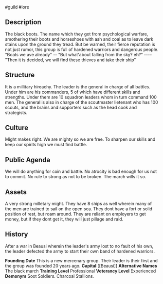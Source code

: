 #guild #lore 
## Description
The black boots. The name which they got from psychological warfare, smothering their boots and horseshoes with ash and coal as to leave dark stains upon the ground they tread. But be warned, their fierce reputation is not just rumor, this group is full of hardened warriors and dangerous people.  
"Boats we ave already" -- "But what'about falling from the sky? eh?" ---- "Then it is decided, we will find these thieves and take their ship"

## Structure
It is a millitary hireachy. The leader is the general in charge of all battles. Under him are his commanders, 5 of which have different skills and strengths. Under them are 10 squadron leaders whom in turn command 100 men. The general is also in charge of the scoutmaster lietenant who has 100 scouts, and the brains and supporters such as the head cook and strategists.

## Culture
Might makes right. We are mighty so we are free. To sharpen our skills and keep our spirits high we must find battle.

## Public Agenda
We will do anything for coin and battle. No atrocity is bad enough for us not to commit. No rule to strong as not to be broken. The march wills it so.

## Assets
A very strong milletary might. They have 8 ships as well wherein many of the men are trained to sail on the open sea. They dont have a fort or solid position of rest, but roam around. They are reliant on employers to get money, but if they dont get it, they will just pillage and raid.

## History
After a war in Beausi wherein the leader's army lost to no fault of his own, the leader defected the army to start their own band of hardened warriors.

**Founding Date**
This is a new mercenary group. Their leader is their first and the group was founded 20 years ago.
**Capital**
[[Beausi]]
**Alternative Names**
The black march
**Training Level**
Professional
**Veterancy Level**
Experienced
**Demonym**
Soot Soldiers. Charcoal Stallions.